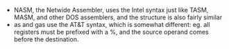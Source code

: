 - NASM, the Netwide Assembler, uses the Intel syntax just like TASM, MASM, and other DOS assemblers,
and the structure is also fairly similar
- as and gas use the AT&T syntax, which is somewhat different: eg. all registers must be prefixed with a %,
and the source operand comes before the destination.

